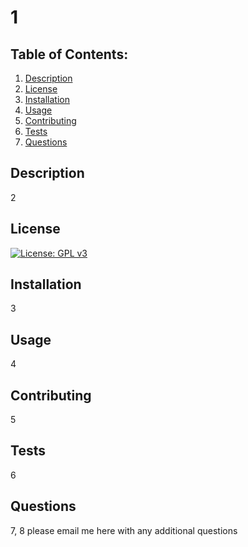 # 1

  ## Table of Contents:
  1.  [Description](#description)
  2.  [License](#license)
  3.  [Installation](#installation)
  4.  [Usage](#usage)
  5.  [Contributing](#contributing)
  6.  [Tests](#tests)
  7.  [Questions](#questions)


  ## Description
  2

  ## License
  [![License: GPL v3](https://img.shields.io/badge/License-GPLv3-blue.svg)](https://www.gnu.org/licenses/gpl-3.0)

  ## Installation
  3

  ## Usage
  4

  ## Contributing
  5

  ## Tests
  6

  ## Questions
  7,
  8 please email me here with any additional questions
